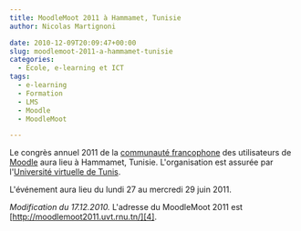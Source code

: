```yaml
---
title: MoodleMoot 2011 à Hammamet, Tunisie
author: Nicolas Martignoni

date: 2010-12-09T20:09:47+00:00
slug: moodlemoot-2011-a-hammamet-tunisie
categories:
  - École, e-learning et ICT
tags:
  - e-learning
  - Formation
  - LMS
  - Moodle
  - MoodleMoot

---
```

Le congrès annuel 2011 de la [communauté francophone][1] des utilisateurs de [Moodle][2] aura lieu à Hammamet, Tunisie. L'organisation est assurée par l'[Université virtuelle de Tunis][3].

L'événement aura lieu du lundi 27 au mercredi 29 juin 2011.

_Modification du 17.12.2010._ L'adresse du MoodleMoot 2011 est [http://moodlemoot2011.uvt.rnu.tn/][4].

 [1]: https://moodle.org/course/view.php?id=20
 [2]: https://moodle.org/
 [3]: http://www.uvt.rnu.tn/
 [4]: http://moodlemoot2011.uvt.rnu.tn/

 <!--more-->
